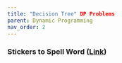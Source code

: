 ```yaml
---
title: "Decision Tree" DP Problems
parent: Dynamic Programming
nav_order: 2
---
```

### Stickers to Spell Word ([Link](https://leetcode.com/problems/stickers-to-spell-word/))

